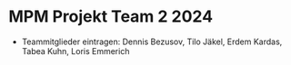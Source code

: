 # MPM Projekt Team 2 2024
- Teammitglieder eintragen: Dennis Bezusov, Tilo Jäkel, Erdem Kardas, Tabea Kuhn, Loris Emmerich
